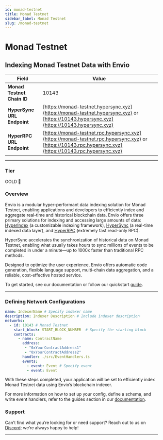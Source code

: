 ```yaml
---
id: monad-testnet
title: Monad Testnet
sidebar_label: Monad Testnet
slug: /monad-testnet
---
```


# Monad Testnet

## Indexing Monad Testnet Data with Envio

| **Field**                     | **Value**                                                                                          |
|-------------------------------|----------------------------------------------------------------------------------------------------|
| **Monad Testnet Chain ID**     | 10143                                                                                            |
| **HyperSync URL Endpoint**    | [https://monad-testnet.hypersync.xyz](https://monad-testnet.hypersync.xyz) or [https://10143.hypersync.xyz](https://10143.hypersync.xyz) |
| **HyperRPC URL Endpoint**     | [https://monad-testnet.rpc.hypersync.xyz](https://monad-testnet.rpc.hypersync.xyz) or [https://10143.rpc.hypersync.xyz](https://10143.rpc.hypersync.xyz) |

---

### Tier

GOLD 🏅

### Overview

Envio is a modular hyper-performant data indexing solution for Monad Testnet, enabling applications and developers to efficiently index and aggregate real-time and historical blockchain data. Envio offers three primary solutions for indexing and accessing large amounts of data: [HyperIndex](/docs/HyperIndex/overview) (a customizable indexing framework), [HyperSync](/docs/HyperSync/overview) (a real-time indexed data layer), and [HyperRPC](/docs/HyperSync/overview-hyperrpc) (extremely fast read-only RPC).

HyperSync accelerates the synchronization of historical data on Monad Testnet, enabling what usually takes hours to sync millions of events to be completed in under a minute—up to 1000x faster than traditional RPC methods.

Designed to optimize the user experience, Envio offers automatic code generation, flexible language support, multi-chain data aggregation, and a reliable, cost-effective hosted service.

To get started, see our documentation or follow our quickstart [guide](/docs/HyperIndex/contract-import).

---

### Defining Network Configurations

```yaml
name: IndexerName # Specify indexer name
description: Indexer Description # Include indexer description
networks:
  - id: 10143 # Monad Testnet  
    start_block: START_BLOCK_NUMBER  # Specify the starting block
    contracts:
      - name: ContractName
        address:
         - "0xYourContractAddress1"
         - "0xYourContractAddress2"
        handler: ./src/EventHandlers.ts
        events:
          - event: Event # Specify event
          - event: Event
```

With these steps completed, your application will be set to efficiently index Monad Testnet data using Envio’s blockchain indexer.

For more information on how to set up your config, define a schema, and write event handlers, refer to the guides section in our [documentation](/docs/HyperIndex/configuration-file).

### Support

Can’t find what you’re looking for or need support? Reach out to us on [Discord](https://discord.com/invite/Q9qt8gZ2fX); we’re always happy to help!

---
